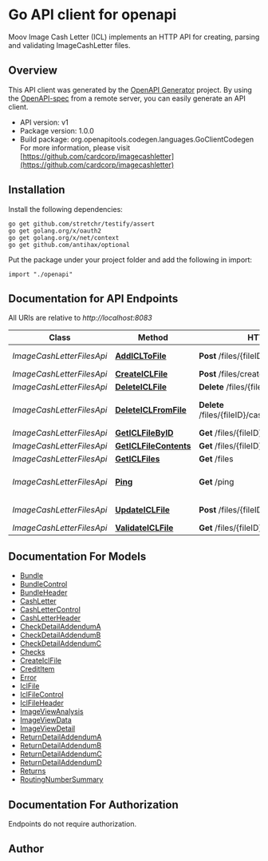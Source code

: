 # Go API client for openapi

Moov Image Cash Letter (ICL) implements an HTTP API for creating, parsing and validating ImageCashLetter files.

## Overview
This API client was generated by the [OpenAPI Generator](https://openapi-generator.tech) project.  By using the [OpenAPI-spec](https://www.openapis.org/) from a remote server, you can easily generate an API client.

- API version: v1
- Package version: 1.0.0
- Build package: org.openapitools.codegen.languages.GoClientCodegen
For more information, please visit [https://github.com/cardcorp/imagecashletter](https://github.com/cardcorp/imagecashletter)

## Installation

Install the following dependencies:

```shell
go get github.com/stretchr/testify/assert
go get golang.org/x/oauth2
go get golang.org/x/net/context
go get github.com/antihax/optional
```

Put the package under your project folder and add the following in import:

```golang
import "./openapi"
```

## Documentation for API Endpoints

All URIs are relative to *http://localhost:8083*

Class | Method | HTTP request | Description
------------ | ------------- | ------------- | -------------
*ImageCashLetterFilesApi* | [**AddICLToFile**](docs/ImageCashLetterFilesApi.md#addicltofile) | **Post** /files/{fileID}/cashLetters | Add CashLetter to File
*ImageCashLetterFilesApi* | [**CreateICLFile**](docs/ImageCashLetterFilesApi.md#createiclfile) | **Post** /files/create | Create File
*ImageCashLetterFilesApi* | [**DeleteICLFile**](docs/ImageCashLetterFilesApi.md#deleteiclfile) | **Delete** /files/{fileID} | Delete file
*ImageCashLetterFilesApi* | [**DeleteICLFromFile**](docs/ImageCashLetterFilesApi.md#deleteiclfromfile) | **Delete** /files/{fileID}/cashLetters/{cashLetterID} | Delete a CashLetter from a File
*ImageCashLetterFilesApi* | [**GetICLFileByID**](docs/ImageCashLetterFilesApi.md#geticlfilebyid) | **Get** /files/{fileID} | Retrieve a file
*ImageCashLetterFilesApi* | [**GetICLFileContents**](docs/ImageCashLetterFilesApi.md#geticlfilecontents) | **Get** /files/{fileID}/contents | Get file contents
*ImageCashLetterFilesApi* | [**GetICLFiles**](docs/ImageCashLetterFilesApi.md#geticlfiles) | **Get** /files | Get ICL Files
*ImageCashLetterFilesApi* | [**Ping**](docs/ImageCashLetterFilesApi.md#ping) | **Get** /ping | Ping ImageCashLetter service
*ImageCashLetterFilesApi* | [**UpdateICLFile**](docs/ImageCashLetterFilesApi.md#updateiclfile) | **Post** /files/{fileID} | Updates FileHeader
*ImageCashLetterFilesApi* | [**ValidateICLFile**](docs/ImageCashLetterFilesApi.md#validateiclfile) | **Get** /files/{fileID}/validate | Validate file


## Documentation For Models

 - [Bundle](docs/Bundle.md)
 - [BundleControl](docs/BundleControl.md)
 - [BundleHeader](docs/BundleHeader.md)
 - [CashLetter](docs/CashLetter.md)
 - [CashLetterControl](docs/CashLetterControl.md)
 - [CashLetterHeader](docs/CashLetterHeader.md)
 - [CheckDetailAddendumA](docs/CheckDetailAddendumA.md)
 - [CheckDetailAddendumB](docs/CheckDetailAddendumB.md)
 - [CheckDetailAddendumC](docs/CheckDetailAddendumC.md)
 - [Checks](docs/Checks.md)
 - [CreateIclFile](docs/CreateIclFile.md)
 - [CreditItem](docs/CreditItem.md)
 - [Error](docs/Error.md)
 - [IclFile](docs/IclFile.md)
 - [IclFileControl](docs/IclFileControl.md)
 - [IclFileHeader](docs/IclFileHeader.md)
 - [ImageViewAnalysis](docs/ImageViewAnalysis.md)
 - [ImageViewData](docs/ImageViewData.md)
 - [ImageViewDetail](docs/ImageViewDetail.md)
 - [ReturnDetailAddendumA](docs/ReturnDetailAddendumA.md)
 - [ReturnDetailAddendumB](docs/ReturnDetailAddendumB.md)
 - [ReturnDetailAddendumC](docs/ReturnDetailAddendumC.md)
 - [ReturnDetailAddendumD](docs/ReturnDetailAddendumD.md)
 - [Returns](docs/Returns.md)
 - [RoutingNumberSummary](docs/RoutingNumberSummary.md)


## Documentation For Authorization

 Endpoints do not require authorization.


## Author



